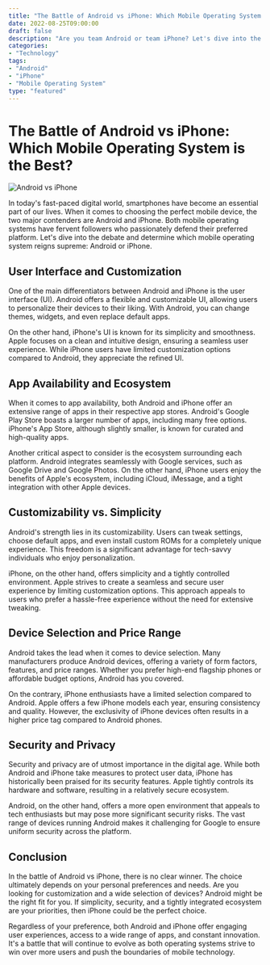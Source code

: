 ```yaml
--- 
title: "The Battle of Android vs iPhone: Which Mobile Operating System is the Best?"
date: 2022-08-25T09:00:00
draft: false
description: "Are you team Android or team iPhone? Let's dive into the debate and determine which mobile operating system reigns supreme."
categories: 
- "Technology"
tags: 
- "Android"
- "iPhone"
- "Mobile Operating System"
type: "featured"
---
```


# The Battle of Android vs iPhone: Which Mobile Operating System is the Best?

![Android vs iPhone](https://www.example.com/images/android-iphone.jpg)

In today's fast-paced digital world, smartphones have become an essential part of our lives. When it comes to choosing the perfect mobile device, the two major contenders are Android and iPhone. Both mobile operating systems have fervent followers who passionately defend their preferred platform. Let's dive into the debate and determine which mobile operating system reigns supreme: Android or iPhone.

## User Interface and Customization

One of the main differentiators between Android and iPhone is the user interface (UI). Android offers a flexible and customizable UI, allowing users to personalize their devices to their liking. With Android, you can change themes, widgets, and even replace default apps.

On the other hand, iPhone's UI is known for its simplicity and smoothness. Apple focuses on a clean and intuitive design, ensuring a seamless user experience. While iPhone users have limited customization options compared to Android, they appreciate the refined UI.

## App Availability and Ecosystem

When it comes to app availability, both Android and iPhone offer an extensive range of apps in their respective app stores. Android's Google Play Store boasts a larger number of apps, including many free options. iPhone's App Store, although slightly smaller, is known for curated and high-quality apps.

Another critical aspect to consider is the ecosystem surrounding each platform. Android integrates seamlessly with Google services, such as Google Drive and Google Photos. On the other hand, iPhone users enjoy the benefits of Apple's ecosystem, including iCloud, iMessage, and a tight integration with other Apple devices.

## Customizability vs. Simplicity

Android's strength lies in its customizability. Users can tweak settings, choose default apps, and even install custom ROMs for a completely unique experience. This freedom is a significant advantage for tech-savvy individuals who enjoy personalization.

iPhone, on the other hand, offers simplicity and a tightly controlled environment. Apple strives to create a seamless and secure user experience by limiting customization options. This approach appeals to users who prefer a hassle-free experience without the need for extensive tweaking.

## Device Selection and Price Range

Android takes the lead when it comes to device selection. Many manufacturers produce Android devices, offering a variety of form factors, features, and price ranges. Whether you prefer high-end flagship phones or affordable budget options, Android has you covered.

On the contrary, iPhone enthusiasts have a limited selection compared to Android. Apple offers a few iPhone models each year, ensuring consistency and quality. However, the exclusivity of iPhone devices often results in a higher price tag compared to Android phones.

## Security and Privacy

Security and privacy are of utmost importance in the digital age. While both Android and iPhone take measures to protect user data, iPhone has historically been praised for its security features. Apple tightly controls its hardware and software, resulting in a relatively secure ecosystem.

Android, on the other hand, offers a more open environment that appeals to tech enthusiasts but may pose more significant security risks. The vast range of devices running Android makes it challenging for Google to ensure uniform security across the platform.

## Conclusion

In the battle of Android vs iPhone, there is no clear winner. The choice ultimately depends on your personal preferences and needs. Are you looking for customization and a wide selection of devices? Android might be the right fit for you. If simplicity, security, and a tightly integrated ecosystem are your priorities, then iPhone could be the perfect choice.

Regardless of your preference, both Android and iPhone offer engaging user experiences, access to a wide range of apps, and constant innovation. It's a battle that will continue to evolve as both operating systems strive to win over more users and push the boundaries of mobile technology.
